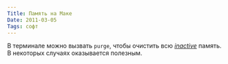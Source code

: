 ```yaml
---
Title: Память на Маке
Date: 2011-03-05
Tags: софт
---
```


В терминале можно вызвать `purge`, чтобы очистить всю [_inactive_][1] память. В некоторых случаях оказывается полезным.

[1]: http://support.apple.com/kb/HT1342?viewlocale=en_US